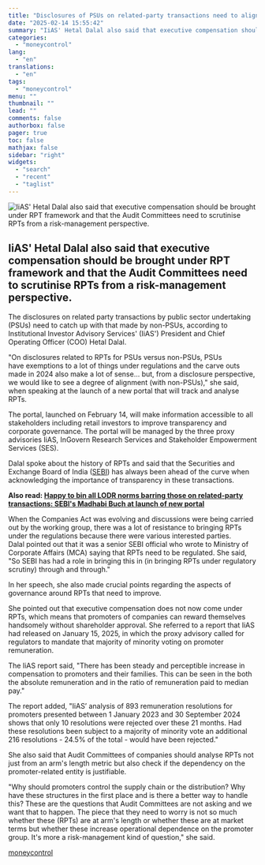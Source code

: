 ```yaml
---
title: "Disclosures of PSUs on related-party transactions need to align with that of non-PSUs: IiAS' Hetal Dalal"
date: "2025-02-14 15:55:42"
summary: "IiAS' Hetal Dalal also said that executive compensation should be brought under RPT framework and that the Audit Committees need to scrutinise RPTs from a risk-management perspective. The disclosures on related party transactions by public sector undertaking (PSUs) need to catch up with that made by non-PSUs, according to Institutional..."
categories:
  - "moneycontrol"
lang:
  - "en"
translations:
  - "en"
tags:
  - "moneycontrol"
menu: ""
thumbnail: ""
lead: ""
comments: false
authorbox: false
pager: true
toc: false
mathjax: false
sidebar: "right"
widgets:
  - "search"
  - "recent"
  - "taglist"
---
```


![IiAS' Hetal Dalal also said that executive compensation should be brought under RPT framework and that the Audit Committees need to scrutinise RPTs from a risk-management perspective.](//stat1.moneycontrol.com/mcnews//images/grey_bg.gif "IiAS' Hetal Dalal also said that executive compensation should be brought under RPT framework and that the Audit Committees need to scrutinise RPTs from a risk-management perspective.")

IiAS' Hetal Dalal also said that executive compensation should be brought under RPT framework and that the Audit Committees need to scrutinise RPTs from a risk-management perspective.
---------------------------------------------------------------------------------------------------------------------------------------------------------------------------------------

 

The disclosures on related party transactions by public sector undertaking (PSUs) need to catch up with that made by non-PSUs, according to Institutional Investor Advisory Services' (IiAS') President and Chief Operating Officer (COO) Hetal Dalal.

"On disclosures related to RPTs for PSUs versus non-PSUs, PSUs have exemptions to a lot of things under regulations and the carve outs made in 2024 also make a lot of sense... but, from a disclosure perspective, we would like to see a degree of alignment (with non-PSUs)," she said, when speaking at the launch of a new portal that will track and analyse RPTs.

The portal, launched on February 14, will make information accessible to all stakeholders including retail investors to improve transparency and corporate governance. The portal will be managed by the three proxy advisories IiAS, InGovern Research Services and Stakeholder Empowerment Services (SES).

Dalal spoke about the history of RPTs and said that the Securities and Exchange Board of India ([SEBI](https://www.moneycontrol.com/news/tags/sebi.html)) has always been ahead of the curve when acknowledging the importance of transparency in these transactions.

**Also read: [Happy to bin all LODR norms barring those on related-party transactions: SEBI's Madhabi Buch at launch of new portal](https://www.moneycontrol.com/news/business/markets/happy-to-bin-all-lodr-norms-barring-those-on-related-party-transactions-sebis-madhabi-buch-at-launch-of-new-portal-12940856.html)**

When the Companies Act was evolving and discussions were being carried out by the working group, there was a lot of resistance to bringing RPTs under the regulations because there were various interested parties. Dalal pointed out that it was a senior SEBI official who wrote to Ministry of Corporate Affairs (MCA) saying that RPTs need to be regulated. She said, "So SEBI has had a role in bringing this in (in bringing RPTs under regulatory scrutiny) through and through."

In her speech, she also made crucial points regarding the aspects of governance around RPTs that need to improve.

She pointed out that executive compensation does not now come under RPTs, which means that promoters of companies can reward themselves handsomely without shareholder approval. She referred to a report that IiAS had released on January 15, 2025, in which the proxy advisory called for regulators to mandate that majority of minority voting on promoter remuneration.

The IiAS report said, "There has been steady and perceptible increase in compensation to promoters and their families. This can be seen in the both the absolute remuneration and in the ratio of remuneration paid to median pay."

The report added, "IiAS’ analysis of 893 remuneration resolutions for promoters presented between 1 January 2023 and 30 September 2024 shows that only 10 resolutions were rejected over these 21 months. Had these resolutions been subject to a majority of minority vote an additional 216 resolutions - 24.5% of the total - would have been rejected."

She also said that Audit Committees of companies should analyse RPTs not just from an arm's length metric but also check if the dependency on the promoter-related entity is justifiable.

"Why should promoters control the supply chain or the distribution? Why have these structures in the first place and is there a better way to handle this? These are the questions that Audit Committees are not asking and we want that to happen. The piece that they need to worry is not so much whether these (RPTs) are at arm's length or whether these are at market terms but whether these increase operational dependence on the promoter group. It's more a risk-management kind of question," she said.

[moneycontrol](https://www.moneycontrol.com/news/business/markets/disclosures-of-psus-on-related-party-transactions-need-to-align-with-that-of-non-psus-iias-hetal-dalal-12940998.html)
